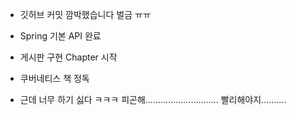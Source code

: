 - 깃허브 커밋 깜박했습니다 벌금 ㅠㅠ

- Spring 기본 API 완료

- 게시판 구현 Chapter 시작

- 쿠버네티스 책 정독

- 근데 너무 하기 싫다 ㅋㅋㅋ 피곤해............................. 빨리해야지..........
